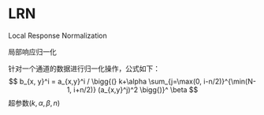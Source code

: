 # LRN

Local Response Normalization

局部响应归一化

针对一个通道的数据进行归一化操作，公式如下：
$$
b_{x, y}^i = a_{x,y}^i / \bigg{(} k+\alpha \sum_{j=\max(0, i-n/2)}^{\min(N-1, i+n/2)} (a_{x,y}^j)^2 \bigg{)}^ \beta
$$
超参数$(k, \alpha, \beta, n)$

